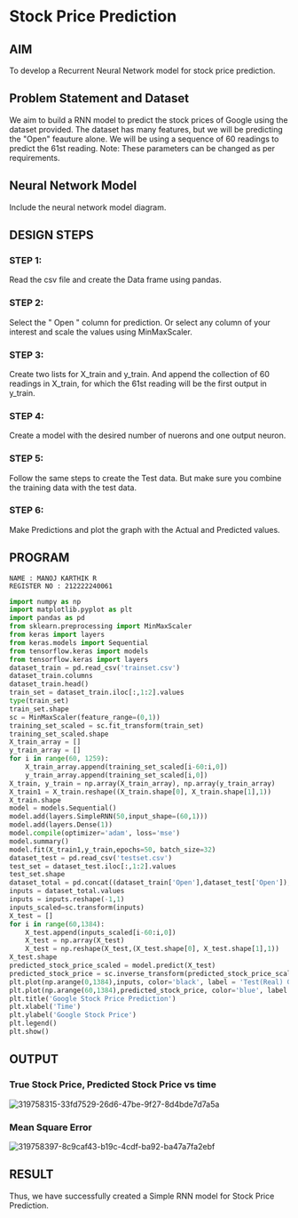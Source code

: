 # Stock Price Prediction

## AIM
To develop a Recurrent Neural Network model for stock price prediction.

## Problem Statement and Dataset
We aim to build a RNN model to predict the stock prices of Google using the dataset provided. The dataset has many features, but we will be predicting the "Open" feauture alone. We will be using a sequence of 60 readings to predict the 61st reading. Note: These parameters can be changed as per requirements.

## Neural Network Model

Include the neural network model diagram.

## DESIGN STEPS

### STEP 1:
Read the csv file and create the Data frame using pandas.

### STEP 2:
Select the " Open " column for prediction. Or select any column of your interest and scale the values using MinMaxScaler.

### STEP 3:
Create two lists for X_train and y_train. And append the collection of 60 readings in X_train, for which the 61st reading will be the first output in y_train.
### STEP 4:
Create a model with the desired number of nuerons and one output neuron.
### STEP 5:
Follow the same steps to create the Test data. But make sure you combine the training data with the test data.
### STEP 6:
Make Predictions and plot the graph with the Actual and Predicted values.

## PROGRAM
```
NAME : MANOJ KARTHIK R
REGISTER NO : 212222240061
```
```py
import numpy as np
import matplotlib.pyplot as plt
import pandas as pd
from sklearn.preprocessing import MinMaxScaler
from keras import layers
from keras.models import Sequential
from tensorflow.keras import models
from tensorflow.keras import layers
dataset_train = pd.read_csv('trainset.csv')
dataset_train.columns
dataset_train.head()
train_set = dataset_train.iloc[:,1:2].values
type(train_set)
train_set.shape
sc = MinMaxScaler(feature_range=(0,1))
training_set_scaled = sc.fit_transform(train_set)
training_set_scaled.shape
X_train_array = []
y_train_array = []
for i in range(60, 1259):
    X_train_array.append(training_set_scaled[i-60:i,0])
    y_train_array.append(training_set_scaled[i,0])
X_train, y_train = np.array(X_train_array), np.array(y_train_array)
X_train1 = X_train.reshape((X_train.shape[0], X_train.shape[1],1))
X_train.shape
model = models.Sequential()
model.add(layers.SimpleRNN(50,input_shape=(60,1)))
model.add(layers.Dense(1))
model.compile(optimizer='adam', loss='mse')
model.summary()
model.fit(X_train1,y_train,epochs=50, batch_size=32)
dataset_test = pd.read_csv('testset.csv')
test_set = dataset_test.iloc[:,1:2].values
test_set.shape
dataset_total = pd.concat((dataset_train['Open'],dataset_test['Open']),axis=0)
inputs = dataset_total.values
inputs = inputs.reshape(-1,1)
inputs_scaled=sc.transform(inputs)
X_test = []
for i in range(60,1384):
    X_test.append(inputs_scaled[i-60:i,0])
    X_test = np.array(X_test)
    X_test = np.reshape(X_test,(X_test.shape[0], X_test.shape[1],1))
X_test.shape
predicted_stock_price_scaled = model.predict(X_test)
predicted_stock_price = sc.inverse_transform(predicted_stock_price_scaled)
plt.plot(np.arange(0,1384),inputs, color='black', label = 'Test(Real) Google stock price')
plt.plot(np.arange(60,1384),predicted_stock_price, color='blue', label = 'Predicted Google stock price')
plt.title('Google Stock Price Prediction')
plt.xlabel('Time')
plt.ylabel('Google Stock Price')
plt.legend()
plt.show()
```
## OUTPUT

### True Stock Price, Predicted Stock Price vs time
![319758315-33fd7529-26d6-47be-9f27-8d4bde7d7a5a](https://github.com/Manojrathinavelu/rnn-stock-price-prediction/assets/119560395/8a676626-7c5e-467f-a16e-8bc305db2bd2)


### Mean Square Error
![319758397-8c9caf43-b19c-4cdf-ba92-ba47a7fa2ebf](https://github.com/Manojrathinavelu/rnn-stock-price-prediction/assets/119560395/b32d15c5-6a2e-415a-9df1-9138daaa55b0)

## RESULT
Thus, we have successfully created a Simple RNN model for Stock Price Prediction.
